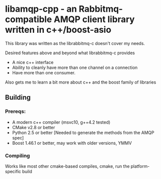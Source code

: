 libamqp-cpp - an Rabbitmq-compatible AMQP client library written in c++/boost-asio
=================================================================================

This library was written as the librabbitmq-c doesn't cover my needs.

Desired features above and beyond what librabbitmq-c provides
- A nice c++ interface
- Ability to cleanly have more than one channel on a connection
- Have more than one consumer.

Also gets me to learn a bit more about c++ and the boost family of libraries

Building
--------

### Prereqs:
- A modern c++ compiler (msvc10, g++4.2 tested)
- CMake v2.8 or better 
- Python 2.5 or better [Needed to generate the methods from the AMQP spec]
- Boost 1.46.1 or better, may work with older versions, YMMV

### Compiling
Works like most other cmake-based compiles, cmake, run the platform-specific build


